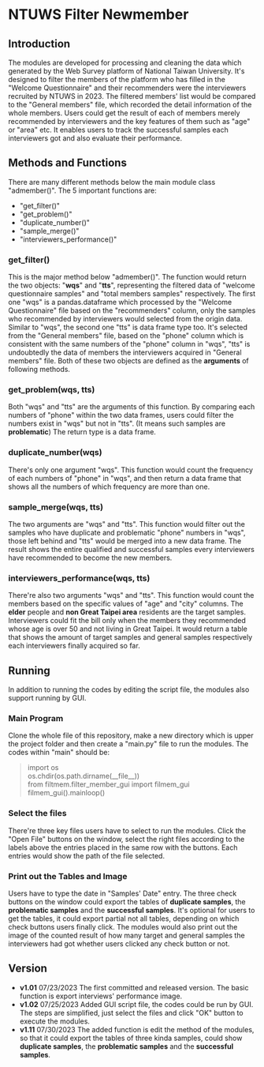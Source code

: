 # NTUWS Filter Newmember
## Introduction
The modules are developed for processing and cleaning the data which generated by the Web Survey platform of National Taiwan University. It's designed to filter the members of the platform who has filled in the "Welcome Questionnaire" and their recommenders were the interviewers recruited by NTUWS in 2023. The filtered members' list would be compared to the "General members" file, which recorded the detail information of the whole members. 
Users could get the result of each of members merely recommended by interviewers and the key features of them such as "age" or "area" etc. It enables users to track the successful samples each interviewers got and also evaluate their performance.
## Methods and Functions
There are many different methods below the main module class "admember()". The 5 important functions are: 
* "get_filter()"
* "get_problem()"
* "duplicate_number()"
* "sample_merge()"
* "interviewers_performance()"
### get_filter()
This is the major method below "admember()". The function would return the two objects: "**wqs**" and "**tts**", representing the filtered data of "welcome questionnaire samples" and "total members samples" respectively. The first one "wqs" is a pandas.dataframe which processed by the "Welcome Questionnaire" file based on the "recommenders" column, only the samples who recommended by interviewers would selected from the origin data. Similar to "wqs", the second one "tts" is data frame type too. It's selected from the "General members" file, based on the "phone" column which is consistent with the same numbers of the "phone" column in "wqs", "tts" is undoubtedly the data of members the interviewers acquired in "General members" file.
Both of these two objects are defined as the **arguments** of following methods.
### get_problem(wqs, tts)
Both "wqs" and "tts" are the arguments of this function. By comparing each numbers of "phone" within the two data frames, users could filter the numbers exist in "wqs" but not in "tts". (It means such samples are **problematic**) The return type is a data frame.
### duplicate_number(wqs)
There's only one argument "wqs". This function would count the frequency of each numbers of "phone" in "wqs", and then return a data frame that shows all the numbers of which frequency are more than one. 
### sample_merge(wqs, tts)
The two arguments are "wqs" and "tts". This function would filter out the samples who have duplicate and problematic "phone" numbers in "wqs", those left behind and "tts" would be merged into a new data frame. The result shows the entire qualified and successful samples every interviewers have recommended to become the new members.
### interviewers_performance(wqs, tts)
There're also two arguments "wqs" and "tts". This function would count the members based on the specific values of "age" and "city" columns. The **elder** people and **non Great Taipei area** residents are the target samples. Interviewers could fit the bill only when the members they recommended whose age is over 50 and not living in Great Taipei. It would return a table that shows the amount of target samples and general samples respectively each interviewers finally acquired so far.
## Running
In addition to running the codes by editing the script file, the modules also support running by GUI. 
### Main Program
Clone the whole file of this repository, make a new directory which is upper the project folder and then create a "main\.py" file to run the modules. The codes within "main" should be:
>import os  
>os.chdir(os.path.dirname(\_\_file\_\_))    
>from filtmem.filter_member_gui import filmem_gui   
>filmem_gui().mainloop()    
### Select the files
There're three key files users have to select to run the modules. Click the "Open File" buttons on the window, select the right files according to the labels above the entries placed in the same row with the buttons. Each entries would show the path of the file selected.
### Print out the Tables and Image
Users have to type the date in "Samples' Date" entry. The three check buttons on the window could export the tables of **duplicate samples**, the **problematic samples** and the **successful samples**. It's optional for users to get the tables, it could export partial not all tables, depending on which check buttons users finally click. The modules would also print out the image of the counted result of how many target and general samples the interviewers had got whether users clicked any check button or not.
## Version
* **v1.01** 07/23/2023
The first committed and released version. The basic function is export interviews' performance image.
* **v1.02** 07/25/2023
Added GUI script file, the codes could be run by GUI. The steps are simplified, just select the files and click "OK" button to execute the modules.
* **v1.11** 07/30/2023
The added function is edit the method of the modules, so that it could export the tables of three kinda samples, could show **duplicate samples**, the **problematic samples** and the **successful samples**.
